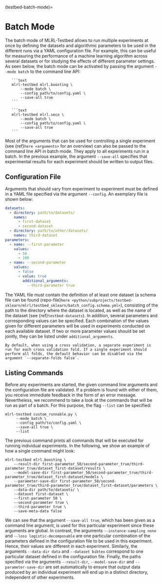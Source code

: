 (testbed-batch-mode)=

# Batch Mode

The batch mode of MLRL-Testbed allows to run multiple experiments at once by defining the datasets and algorithmic parameters to be used in the different runs via a YAML configuration file. For example, this can be useful for measuring the performance of a machine learning algorithm across several datasets or for studying the effects of different parameter settings. As seen below, the batch mode can be activated by passing the argument `--mode batch` to the command line API:

````{tab} BOOMER
   ```text
   mlrl-testbed mlrl.boosting \
       --mode batch \
       --config path/to/config.yaml \
       --save-all true
   ```
````

````{tab} SeCo
   ```text
   mlrl-testbed mlrl.seco \
       --mode batch \
       --config path/to/config.yaml \
       --save-all true
   ```
````

Most of the arguments that can be used for controlling a single experiment (see {ref}`here <arguments>` for an overview) can also be passed to the command line API in batch mode. They apply to all experiments run in a batch. In the previous example, the argument `--save-all` specifies that experimental results for each experiment should be written to output files.

## Configuration File

Arguments that should vary from experiment to experiment must be defined in a YAML file specified via the argument `--config`. An exemplary file is shown below:

```yaml
datasets:
  - directory: path/to/datasets/
    names:
      - first-dataset
      - second-dataset
  - directory: path/to/other/datasets/
    names: third-dataset
parameters:
  - name: --first-parameter
    values:
      - 50
      - 100
  - name: --second-parameter
    values:
      - false
      - value: true
        additional_arguments:
          --third-parameter true
```

The YAML file must contain the definition of at least one dataset (a schema file can be found {repo-file}`here <python/subprojects/testbed-sklearn/mlrl/testbed_sklearn/batch_config.schema.yml>`), consisting of the path to the directory where the dataset is located, as well as the name of the dataset (see {ref}`testbed-datasets`). In addition, several parameters and corresponding values can be specified. Each combination of the values given for different parameters will be used in experiments conducted on each available dataset. If two or more parameter values should be set jointly, they can be listed under `additional_arguments`.

```{tip}
By default, when using a cross validation, a separate experiment is run for each cross validation fold. If a single experiment should perform all folds, the default behavior can be disabled via the argument `--separate-folds false`. 
```

## Listing Commands

Before any experiments are started, the given command line arguments and the configuration file are validated. If a problem is found with either of them, you receive immediate feedback in the form of an error message. Nevertheless, we recommend to take a look at the commands that will be run as part of a batch. For this purpose, the flag `--list` can be specified:

```text
mlrl-testbed custom_runnable.py \
     --mode batch \
     --config path/to/config.yaml \
     --save-all true \
     --list
```

The previous command prints all commands that will be executed for running individual experiments. In the following, we show an example of how a single command might look:

```text
mlrl-testbed mlrl.boosting \
    --result-dir first-parameter_50/second-parameter_true/third-parameter_true/dataset_first-dataset/results \
    --model-save-dir first-parameter_50/second-parameter_true/third-parameter_true/dataset_first-dataset/models \
    --parameter-save-dir first-parameter_50/second-parameter_true/third-parameter_true/dataset_first-dataset/parameters \
    --data-dir path/to/datasets/ \
    --dataset first-dataset \
    --first-parameter 50 \
    --second-parameter true \
    --third-parameter true \
    --save-meta-data false
```

We can see that the argument `--save-all true`, which has been given as a command line argument, is used for this particular experiment since these arguments are global. In contrast, the arguments `--instance-sampling none` and `--loss logistic-decomposable` are one particular combination of the parameters defined in the configuration file to be used in this experiment. Hence, their values are different in each experiment. Similarly, the arguments `--data-dir data` and `--dataset bibtex` correspond to one particular dataset defined in the configuration file. Finally, the paths specified via the arguments `--result-dir`, `--model-save-dir` and `--parameter-save-dir` are set automatically to ensure that output data produced by an individual experiment will end up in a distinct directory, independent of other experiments.
